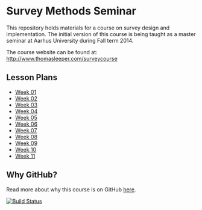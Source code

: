 # Survey Methods Seminar #

This repository holds materials for a course on survey design and implementation. The initial version of this course is being taught as a master seminar at Aarhus University during Fall term 2014.

The course website can be found at: http://www.thomasleeper.com/surveycourse

## Lesson Plans ##

 - [Week 01](Lessons/Week1.md)
 - [Week 02](Lessons/Week2.md)
 - [Week 03](Lessons/Week3.md)
 - [Week 04](Lessons/Week4.md)
 - [Week 05](Lessons/Week5.md)
 - [Week 06](Lessons/Week6.md)
 - [Week 07](Lessons/Week7.md)
 - [Week 08](Lessons/Week8.md)
 - [Week 09](Lessons/Week9.md)
 - [Week 10](Lessons/Week10.md)
 - [Week 11](Lessons/Week11.md)

## Why GitHub? ##

Read more about why this course is on GitHub [here](fork.md).

[![Build Status](https://travis-ci.org/leeper/surveycourse.png?branch=gh-pages)](https://travis-ci.org/leeper/surveycourse)
